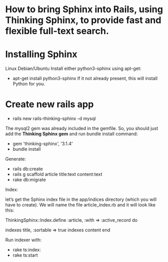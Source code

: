 
# How to bring Sphinx into Rails, using Thinking Sphinx, to provide fast and flexible full-text search.





# Installing Sphinx
Linux
Debian/Ubuntu
Install either python3-sphinx using apt-get:
+ apt-get install python3-sphinx
If it not already present, this will install Python for you.

# Create new rails app 
+ rails new rails-thinking-sphinx -d mysql

The mysql2 gem was already included in the gemfile.
So, you should just add the <strong>Thinking Sphinx gem</strong> and run bundle install command:

+ gem 'thinking-sphinx', '3.1.4'
+ bundle install

Generate:

+ rails db:create
+ rails g scaffold article title:text content:text
+ rake db:migrate

Index:

let’s get the Sphinx index file in the app/indices directory (which you will have to create).
We will name the file article_index.rb and it will look like this:

ThinkingSphinx::Index.define :article, :with => :active_record do

  indexes title, :sortable => true
  indexes content
end

Run indexer with:
+ rake ts:index:
+ rake ts:start


